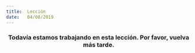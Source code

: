 ```yaml
---
title:  Lección
date:   04/08/2019
---
```


### <center>Todavía estamos trabajando en esta lección. Por favor, vuelva más tarde.</center>